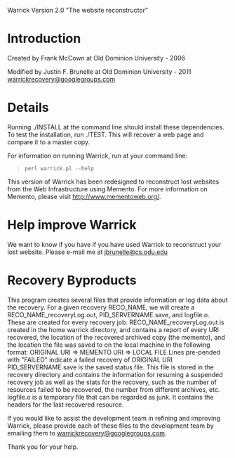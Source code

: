 Warrick Version 2.0 "The website reconstructor"

# Introduction #

Created by Frank McCown at Old Dominion University - 2006

Modified by Justin F. Brunelle at Old Dominion University - 2011
warrickrecovery@googlegroups.com



# Details #

Running ./INSTALL at the command line should install these dependencies.
To test the installation, run ./TEST. This will recover a web
page and compare it to a master copy.

For information on running Warrick, run at your command line:
> `perl warrick.pl --help`

This version of Warrick has been redesigned to reconstruct lost
websites from the Web Infrastructure using Memento. For more
information on Memento, please visit http://www.mementoweb.org/.

# Help improve Warrick #

We want to know if you have if you have used Warrick to
reconstruct your lost website.  Please e-mail me at jbrunelle@cs.odu.edu

# Recovery Byproducts #

This program creates several files that provide information or
log data about the recovery. For a given recovery RECO\_NAME, we
will create a RECO\_NAME\_recoveryLog.out, PID\_SERVERNAME.save,
and logfile.o. These are created for every recovery job.
RECO\_NAME\_recoveryLog.out is created in the home warrick
directory, and contains a report of every URI recovered,
the location of the recovered archived copy (the memento), and
the location the file was saved to on the local machine in the
following format:
ORIGINAL URI => MEMENTO URI => LOCAL FILE
Lines pre-pended with "FAILED" indicate a failed recovery of
ORIGINAL URI
PID\_SERVERNAME.save is the saved status file. This file is
stored in the recovery directory and contains the information
for resuming a suspended recovery job as well as the stats
for the recovery, such as the number of resources failed
to be recovered, the number from different archives, etc.
logfile.o is a temporary file that can be regarded as junk.
It contains the headers for the last recovered resource.

If you would like to assist the development team in refining
and improving Warrick, please provide each of these files to
the development team by emailing them to warrickrecovery@googlegroups.com.

Thank you for your help.